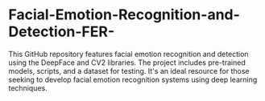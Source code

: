 # Facial-Emotion-Recognition-and-Detection-FER-
This GitHub repository features facial emotion recognition and detection using the DeepFace and CV2 libraries. The project includes pre-trained models, scripts, and a dataset for testing. It's an ideal resource for those seeking to develop facial emotion recognition systems using deep learning techniques. 
